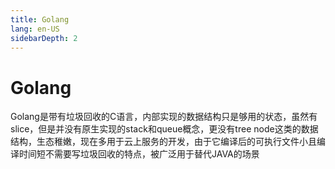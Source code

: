 ```yaml
---
title: Golang
lang: en-US
sidebarDepth: 2
---
```


# Golang

Golang是带有垃圾回收的C语言，内部实现的数据结构只是够用的状态，虽然有slice，但是并没有原生实现的stack和queue概念，更没有tree node这类的数据结构，生态稚嫩，现在多用于云上服务的开发，由于它编译后的可执行文件小且编译时间短不需要写垃圾回收的特点，被广泛用于替代JAVA的场景